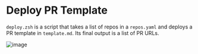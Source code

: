 # Deploy PR Template

`deploy.zsh` is a script that takes a list of repos in a `repos.yaml` and deploys a PR template in `template.md`. Its final output is a list of PR URLs.

![image](https://github.com/user-attachments/assets/52380856-76de-4c85-b981-258bf256875d)
